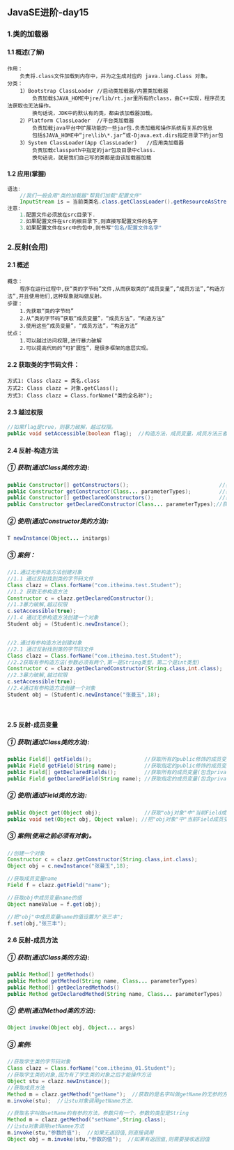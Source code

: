 ## JavaSE进阶-day15

### 1.类的加载器

#### 1.1 概述(了解)

```properties
作用：
	负责将.class文件加载到内存中，并为之生成对应的 java.lang.Class 对象。		
分类：
	1）Bootstrap ClassLoader	//启动类加载器/内置类加载器
		负责加载$JAVA_HOME中jre/lib/rt.jar里所有的class，由C++实现，程序员无法获取也无法操作。
		换句话说，JDK中的默认有的类，都由该加载器加载。
	2）Platform ClassLoader	//平台类加载器
		负责加载java平台中扩展功能的一些jar包.负责加载和操作系统有关系的信息
		包括$JAVA_HOME中“jre\lib\*.jar”或-Djava.ext.dirs指定目录下的jar包
	3）System ClassLoader(App ClassLoader)	//应用类加载器
		负责加载classpath中指定的jar包及目录中class.
		换句话说，就是我们自己写的类都是由该加载器加载	
```

#### 1.2 应用(掌握)

```java
语法:
	//我们一般会用"类的加载器"帮我们加载"配置文件"
	InputStream is = 当前类类名.class.getClassLoader().getResourceAsStream("配置文件名字");
注意:
	1.配置文件必须放在src目录下.
    2.如果配置文件在src的根目录下,则直接写配置文件的名字
    3.如果配置文件在src中的包中,则书写"包名/配置文件名字"
```



### 2.反射(会用)

#### 2.1 概述

```properties
概念：
    程序在运行过程中,获“类的字节码”文件,从而获取类的“成员变量”,“成员方法”,“构造方法”,并且使用他们,这种现象就叫做反射。
步骤：
	1.先获取“类的字节码”
	2.从“类的字节码”获取“成员变量”，“成员方法”，“构造方法”
	3.使用这些“成员变量”，“成员方法”，“构造方法”
优点：
	1.可以越过访问权限,进行暴力破解			
	2.可以提高代码的“可扩展性”，是很多框架的底层实现。
```



#### 2.2 获取类的字节码文件：

```properties
方式1: Class clazz = 类名.class
方式2: Class clazz = 对象.getClass();
方式3: Class clazz = Class.forName("类的全名称"); 
```



#### 2.3 越过权限

```java
//如果flag是true，则暴力破解，越过权限。
public void setAccessible(boolean flag);  //构造方法，成员变量，成员方法三者均可以使用
```



#### 2.4 反射-构造方法

##### ① 获取(通过Class类的方法):

```java
public Constructor[] getConstructors();   							//获取所有的public修饰的构造方法
public Constructor getConstructor(Class... parameterTypes); 		//获取指定的public修饰的构造方法
public Constructor[] getDeclaredConstructors();   					//获取所有的构造方法(包含private)
public Constructor getDeclaredConstructor(Class... parameterTypes);//获取指定的构造方法(包含private)
```

##### ② 使用(通过Constructor类的方法):	

```java
T newInstance(Object... initargs) 
```

##### ③ 案例：

```java
//1.通过无参构造方法创建对象
//1.1 通过反射找到类的字节码文件
Class clazz = Class.forName("com.itheima.test.Student");
//1.2 获取无参构造方法
Constructor c = clazz.getDeclaredConstructor();  
//1.3暴力破解,越过权限
c.setAccessible(true);  	
//1.4 通过无参构造方法创建一个对象	
Student obj = (Student)c.newInstance();   			


//2.通过有参构造方法创建对象
//2.1 通过反射找到类的字节码文件
Class clazz = Class.forName("com.itheima.test.Student");
//2.2获取有参构造方法(参数必须有两个,第一是String类型，第二个是int类型)
Constructor c = clazz.getDeclaredConstructor(String.class,int.class);
//2.3暴力破解,越过权限
c.setAccessible(true);  	
//2.4通过有参构造方法创建一个对象
Student obj = (Student)c.newInstance("张曼玉",18);   	
```

​	

#### 2.5 反射-成员变量

##### ① 获取(通过Class类的方法):	

```java
public Field[] getFields();  				//获取所有的public修饰的成员变量
public Field getField(String name); 		//获取指定的public修饰的成员变量			
public Field[] getDeclaredFields();  		//获取所有的成员变量(包含private)
public Field getDeclaredField(String name); //获取指定的成员变量(包含private) 
```

##### ② 使用(通过Field类的方法):	

```java
public Object get(Object obj);  			//获取"obj对象"中"当前Field成员变量"的值;
public void set(Object obj, Object value); //把"obj对象"中"当前Field成员变量"的值设置为"value";		
```

##### ③ 案例(使用之前必须有对象)。

```java
//创建一个对象
Constructor c = clazz.getConstructor(String.class,int.class);   
Object obj = c.newInstance("张曼玉",18);	

//获取成员变量name
Field f = clazz.getField("name");

//获取obj中成员变量name的值
Object nameValue = f.get(obj);

//把"obj"中成员变量name的值设置为"张三丰";
f.set(obj,"张三丰");
```



#### 2.6 反射-成员方法

##### ① 获取(通过Class类的方法):

```java
public Method[] getMethods()    										//得到所有的public修饰的成员方法
public Method getMethod(String name, Class... parameterTypes) 			//得到指定的public修饰的成员方法
public Method[] getDeclaredMethods()  									//得到所有的成员方法(包含私有)
public Method getDeclaredMethod(String name, Class... parameterTypes)	//得到指定的成员方法(包含私有)	
```

##### ② 使用(通过Method类的方法):

```java
Object invoke(Object obj, Object... args)  		
```

##### ③ 案例:		

```java
//获取学生类的字节码对象
Class clazz = Class.forName("com.itheima_01.Student");
//获取学生类的对象,因为有了学生类的对象之后才能操作方法
Object stu = clazz.newInstance();
//获取成员方法
Method m = clazz.getMethod("getName");  //获取的是名字叫做getName的无参的方法，
m.invoke(stu);  //让stu对象调用getName方法、

//获取名字叫做setName的有参的方法，参数只有一个，参数的类型是String
Method m = clazz.getMethod("setName",String.class); 
//让stu对象调用setNamee方法
m.invoke(stu,"参数的值");  //如果无返回值,则直接调用
Object obj = m.invoke(stu,"参数的值");  //如果有返回值,则需要接收返回值
```

